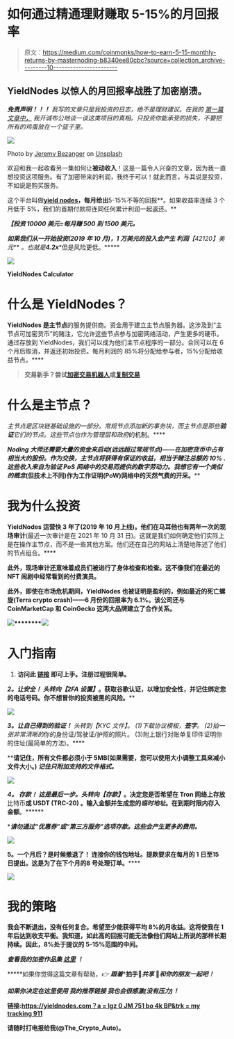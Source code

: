 # 如何通过精通理财赚取 5-15%的月回报率

> 原文：<https://medium.com/coinmonks/how-to-earn-5-15-monthly-returns-by-masternoding-b8340ee80cbc?source=collection_archive---------10----------------------->

## YieldNodes 以惊人的月回报率战胜了加密崩溃。

***免责声明！！！*** *我写的文章只是我投资的日志，绝不是理财建议。在我的* [*第一篇文章中，*](/@Crypto_Auto/earn-30-day-1000-investment-the-truth-lets-go-a97ff2401510) *我开诚布公地谈一谈这类项目的真相。只投资你能承受的损失，不要把所有的鸡蛋放在一个篮子里。*

![](img/db70c2a5411ec20cf3cf1a79014d4c60.png)

Photo by [Jeremy Bezanger](https://unsplash.com/@unarchive?utm_source=medium&utm_medium=referral) on [Unsplash](https://unsplash.com?utm_source=medium&utm_medium=referral)

欢迎和我一起收看另一集如何让**被动收入**！这是一篇令人兴奋的文章，因为我一直想投资这项服务。有了加密带来的利润，我终于可以！就此而言，与其说是投资，不如说是购买服务。

这个平台叫做[**yield nodes**](https://yieldnodes.com?a=lGZ0jm751Bo4KbP&trk=mytracking911)**，每月给出**5-15%不等的回报**。如果收益率连续 3 个月低于 5%，我们的首期付款将连同任何累计利润一起返还。**

*****【投资 10000 美元=每月赚 500 到 1500 美元。*****

***如果我们从一开始投资(2019 年 10 月)，***1 万美元的投入会产生* ***利润*******【42120】美元*** *。也就是****4.2x****但是风险更低。*****

****![](img/348a8e8ed0b46414c9ad99752e1fd7ca.png)****

****YieldNodes Calculator****

# ****什么是 YieldNodes？****

******YieldNodes** 是**主节点**的服务提供商。资金用于建立主节点服务器。这涉及到“主节点可加密货币”的赌注，它允许这些节点参与加密网络活动，产生更多的硬币。通过存放到 YieldNodes，我们可以成为他们主节点程序的一部分。合同可以在 6 个月后取消，并返还初始投资。每月利润的 85%将分配给参与者，15%分配给收益节点。****

> ****交易新手？尝试[加密交易机器人](/coinmonks/crypto-trading-bot-c2ffce8acb2a)或[复制交易](/coinmonks/top-10-crypto-copy-trading-platforms-for-beginners-d0c37c7d698c)****

# ****什么是主节点？****

****主节点是区块链基础设施的一部分。常规节点添加新的事务块，而主节点是那些**验证**它们的节点。这些节点也作为*管理层*和*政府*的机制。****

****Noding 大师还需要大量的资金来启动(远远超过常规节点)——在加密货币中占有相当大的股份。作为交换，主节点将获得有保证的收益，相当于赌注总额的 10% .这些收入来自为验证 PoS 网络中的交易而提供的数字劳动力。我想它有一个*类似的概念*(但技术上不同)作为工作证明(PoW)网络中的天然气费的开采。****

# ****我为什么投资****

******YieldNodes** 运营快 **3 年了**(2019 年 10 月上线)。他们在马耳他也有**两年一次的现场审计**(最近一次审计是在 2021 年 10 月 31 日)。这就是我们如何确定他们实际上是在操作主节点，而不是一些其他方案。他们还在自己的网站上清楚地陈述了他们的节点组合。****

****此外，现场审计还意味着成员们被**进行了身体检查和检查**。这不像我们在最近的 NFT 闹剧中经常看到的付费演员。****

****此外，即使在市场危机期间，YieldNodes 也被证明是盈利的，例如最近的死亡螺旋(Terra crypto crash)——6 月份的回报率为 6.1%。该公司还与 CoinMarketCap 和 CoinGecko 这两大品牌建立了合作关系。****

****![](img/d2c2ddffcfd98de774061314a0344b57.png)********![](img/12d0e03d3663ab006ff0da6e71dffe81.png)****

# ****入门指南****

1.  ****访问此 [**链接**](https://yieldnodes.com?a=lGZ0jm751Bo4KbP&trk=mytracking911) 即可上手。注册过程很简单。****

******2。**让**安全！**
头转向*【2FA 设置】*。获取谷歌认证，以增加安全性，并记住绑定您的电话号码。你不想冒你的投资被黑的风险。****

****![](img/609cb11835820564bf86e70998d8cbec.png)****

******3。**让自己得到**的验证！**
头转到*【KYC 文件】*。
(1)下载协议模板，**签字**。
(2)拍一张*非常清晰的*你的身份证/驾驶证/护照的照片。
(3)附上银行对账单复印件证明你的住址(最简单的方法)。****

******请记住，所有文件都必须小于 5MB(如果需要，您可以使用大小调整工具来减小文件大小。)
*记住只附加支持的文件格式。*****

****![](img/2c11e761e7840a4bb32611796bcc387a.png)****

******4。** **存款！**
这是最后一步。头转向*【存款】*。决定您是否希望在 Tron 网络上存放**比特币**或 **USDT (TRC-20)** 。输入金额并生成您的*临时地址*。在到期时限内存入金额**。******

******请勿通过“优惠券”或“第三方服务”选项存款。这些会产生更多的费用。*****

****![](img/248a4ea90ab7ebd77c7822e21a0be34c.png)****

******5。**一个月后？是时候**撤退了！** 连接你的钱包地址。提款要求在每月的 **1 日至**15 日提出。这是为了在下个月的**8 号处理订单。******

****![](img/60e60093c2ce9f07d1628bea7054924d.png)****

# ****我的策略****

****我会不断退出，没有任何复合。希望至少能获得平均 8%的月收益。这将使我在 1 年后达到收支平衡。我知道，如此高的回报可能无法像他们网站上所说的那样长期持续。因此，8%处于提议的 5-15%范围的中间。****

*******查看我的加密作品集*** [***这里***](/@Crypto_Auto/read-my-crypto-mining-portfolio-for-free-ef6b3d31ac5c) ***！*******

*****如果你觉得这篇文章有帮助，*👉 ***跟着*******拍手👏*******共享*** 👐*和你的朋友一起吧！*******

*****如果你决定在这里使用* ***我的推荐链接*** *我也会很感激(没有压力)！*****

******链接**:[https://yieldnodes.com？a = lgz 0 JM 751 bo 4k BP&trk = my tracking 911](https://yieldnodes.com?a=lGZ0jm751Bo4KbP&trk=mytracking911)****

****请随时打电报给我(@The_Crypto_Auto)。****